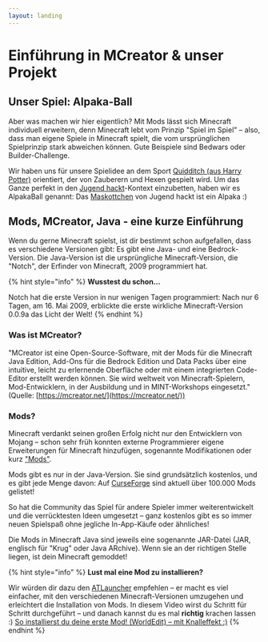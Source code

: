 ```yaml
---
layout: landing
---
```


# Einführung in MCreator & unser Projekt

## Unser Spiel: Alpaka-Ball

Aber was machen wir hier eigentlich? Mit Mods lässt sich Minecraft individuell erweitern, denn Minecraft lebt vom Prinzip "Spiel im Spiel" – also, dass man eigene Spiele in Minecraft spielt, die vom ursprünglichen Spielprinzip stark abweichen können. Gute Beispiele sind Bedwars oder Builder-Challenge.

Wir haben uns für unsere Spielidee an dem Sport [Quidditch (aus Harry Potter)](https://de.wikipedia.org/wiki/Quidditch\_\(Sport\)) orientiert, der von Zauberern und Hexen gespielt wird. Um das Ganze perfekt in den [Jugend hackt](https://jugendhackt.org/)-Kontext einzubetten, haben wir es AlpakaBall genannt: Das [Maskottchen](https://jugendhackt.org/tag/alpaka/) von Jugend hackt ist ein Alpaka :)

## Mods, MCreator, Java - eine kurze Einführung

Wenn du gerne Minecraft spielst, ist dir bestimmt schon aufgefallen, dass es verschiedene Versionen gibt: Es gibt eine Java- und eine Bedrock-Version. Die Java-Version ist die ursprüngliche Minecraft-Version, die "Notch", der Erfinder von Minecraft, 2009 programmiert hat.

{% hint style="info" %}
**Wusstest du schon...**

Notch hat die erste Version in nur wenigen Tagen programmiert: Nach nur 6 Tagen, am 16. Mai 2009, erblickte die erste wirkliche Minecraft-Version 0.0.9a das Licht der Welt!
{% endhint %}

### Was ist MCreator?

"MCreator ist eine Open-Source-Software, mit der Mods für die Minecraft Java Edition, Add-Ons für die Bedrock Edition und Data Packs über eine intuitive, leicht zu erlernende Oberfläche oder mit einem integrierten Code-Editor erstellt werden können. Sie wird weltweit von Minecraft-Spielern, Mod-Entwicklern, in der Ausbildung und in MINT-Workshops eingesetzt." (Quelle: [https://mcreator.net/](https://mcreator.net/))

### Mods?

Minecraft verdankt seinen großen Erfolg nicht nur den Entwicklern von Mojang – schon sehr früh konnten externe Programmierer eigene Erweiterungen für Minecraft hinzufügen, sogenannte Modifikationen oder kurz ["Mods"](https://de.wikipedia.org/wiki/Mod\_\(Computerspiele\)).

Mods gibt es nur in der Java-Version. Sie sind grundsätzlich kostenlos, und es gibt jede Menge davon: Auf [CurseForge](https://www.curseforge.com/minecraft/mc-mods) sind aktuell über 100.000 Mods gelistet!

So hat die Community das Spiel für andere Spieler immer weiterentwickelt und die verrücktesten Ideen umgesetzt – ganz kostenlos gibt es so immer neuen Spielspaß ohne jegliche In-App-Käufe oder ähnliches!

Die Mods in Minecraft Java sind jeweils eine sogenannte JAR-Datei (JAR, englisch für "Krug" oder Java ARchive). Wenn sie an der richtigen Stelle liegen, ist dein Minecraft gemoddet!

{% hint style="info" %}
**Lust mal eine Mod zu installieren?**

Wir würden dir dazu den [ATLauncher](https://atlauncher.com) empfehlen – er macht es viel einfacher, mit den verschiedenen Minecraft-Versionen umzugehen und erleichtert die Installation von Mods. In diesem Video wirst du Schritt für Schritt durchgeführt – und danach kannst du es mal **richtig** krachen lassen :) [So installierst du deine erste Mod! (WorldEdit) – mit Knalleffekt :)](https://youtu.be/dGDRotz0VEA)
{% endhint %}

